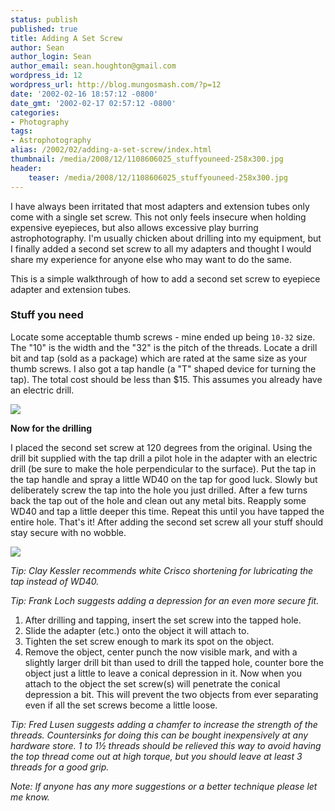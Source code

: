 ```yaml
---
status: publish
published: true
title: Adding A Set Screw
author: Sean
author_login: Sean
author_email: sean.houghton@gmail.com
wordpress_id: 12
wordpress_url: http://blog.mungosmash.com/?p=12
date: '2002-02-16 18:57:12 -0800'
date_gmt: '2002-02-17 02:57:12 -0800'
categories:
- Photography
tags:
- Astrophotography
alias: /2002/02/adding-a-set-screw/index.html
thumbnail: /media/2008/12/1108606025_stuffyouneed-258x300.jpg
header:
    teaser: /media/2008/12/1108606025_stuffyouneed-258x300.jpg
---
```

I have always been irritated that most adapters and extension tubes only come with a single set screw. This not only feels insecure when holding expensive eyepieces, but also allows excessive play burring astrophotography. I'm usually chicken about drilling into my equipment, but I finally added a second set screw to all my adapters and thought I would share my experience for anyone else who may want to do the same.

This is a simple walkthrough of how to add a second set screw to eyepiece adapter and extension tubes.

### Stuff you need
Locate some acceptable thumb screws - mine ended up being `10-32` size. The "10" is the width and the "32" is the pitch of the threads. Locate a drill bit and tap (sold as a package) which are rated at the same size as your thumb screws. I also got a tap handle (a "T" shaped device for turning the tap). The total cost should be less than $15. This assumes you already have an electric drill.

[![]({{site.url_root}}/media/2008/12/1108606025_stuffyouneed-258x300.jpg)]({{site.url_root}}/media/2008/12/1108606025_stuffyouneed.jpg)

**Now for the drilling**

I placed the second set screw at 120 degrees from the original. Using the drill bit supplied with the tap drill a pilot hole in the adapter with an electric drill (be sure to make the hole perpendicular to the surface). Put the tap in the tap handle and spray a little WD40 on the tap for good luck. Slowly but deliberately screw the tap into the hole you just drilled. After a few turns back the tap out of the hole and clean out any metal bits. Reapply some WD40 and tap a little deeper this time. Repeat this until you have tapped the entire hole. That's it! After adding the second set screw all your stuff should stay secure with no wobble.

[![]({{site.url_root}}/media/2008/12/1108606108_nicelittlehole-300x270.jpg)]({{site.url_root}}/media/2008/12/1108606108_nicelittlehole.jpg)

<cite>Tip: Clay Kessler recommends white Crisco shortening for lubricating the tap instead of WD40.</cite>

<cite>Tip: Frank Loch suggests adding a depression for an even more secure fit.</cite>

1. After drilling and tapping, insert the set screw into the tapped hole.
1. Slide the adapter (etc.) onto the object it will attach to.
1. Tighten the set screw enough to mark its spot on the object.
1. Remove the object, center punch the now visible mark, and with a slightly larger drill bit than used to drill the tapped hole, counter bore the object just a little to leave a conical depression in it. Now when you attach to the object the set screw(s) will penetrate the conical depression a bit. This will prevent the two objects from ever separating even if all the set screws become a little loose.

<cite>Tip: Fred Lusen suggests adding a chamfer to increase the strength of the threads. Countersinks for doing this can be bought inexpensively at any hardware store. 1 to 1&frac12; threads should be relieved this way to avoid having the top thread come out at high torque, but you should leave at least 3 threads for a good grip.</cite>

*Note: If anyone has any more suggestions or a better technique please let me know.*

